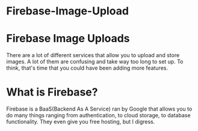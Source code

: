 # Firebase-Image-Upload



# Firebase Image Uploads

There are a lot of different services that allow you to upload and store images. A lot of them are confusing and take way too long to set up. To think, that's time that you could have been adding more features.


# What is Firebase? 
Firebase is a BaaS(Backend As A Service) ran by Google that allows you to do many things ranging from authentication, to cloud storage, to database functionality. They even give you free hosting, but I digress. 

